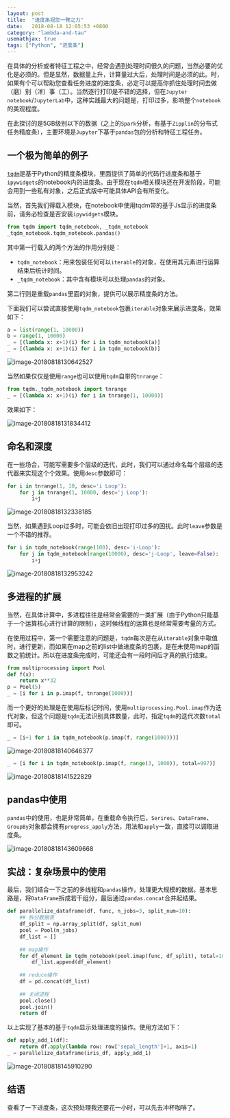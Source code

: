 ```yaml
---
layout: post
title:  "进度条祝您一臂之力"
date:   2018-08-18 12:05:53 +0800
category: "lambda-and-tau"
usemathjax: true
tags: ["Python", "进度条"]
---
```


在具体的分析或者特征工程之中，经常会遇到处理时间很久的问题，当然必要的优化是必须的。但是显然，数据量上升，计算量过大后，处理时间是必须的此。时，如果有个可以帮助您查看任务进度的进度条，必定可以提高你抓住处理时间去做（磨）别（洋）事（工）。当然逐行打印是不错的选择，但在`Jupyter notebook`/`JupyterLab`中，这种实践最大的问题是，打印过多，影响整个`notebook`的美观程度。

在此探讨的是5GB级别以下的数据（之上的`Spark`分析，有基于`Zipplin`的分布式任务精度条），主要环境是`Jupyter`下基于`pandas`包的分析和特征工程任务。

## 一个极为简单的例子

[`tqdm`](https://github.com/tqdm/tqdm)是基于Python的精度条模块，里面提供了简单的代码行进度条和基于`ipywidgets`的notebook内的进度条。由于现在`tqdm`相关模块还在开发阶段，可能会用到一些私有对象，之后正式版中可能具体API会有所变化。

当然，首先我们得载入模块，在notebook中使用tqdm带的基于Js显示的进度条前，请务必检查是否安装`ipywidgets`模块。

```python
from tqdm import tqdm_notebook, _tqdm_notebook
_tqdm_notebook.tqdm_notebook.pandas()
```

其中第一行载入的两个方法的作用分别是：

* `tqdm_notebook`：用来包装任何可以`iterable`的对象，在使用其元素进行运算结束后统计时间。
* `_tqdm_notebook`：其中含有模块可以处理`pandas`的对象。

第二行则是重载`pandas`里面的对象，提供可以展示精度条的方法。

下面我们可以尝试直接使用`tqdm_notebook`包裹`iterable`对象来展示进度条，效果如下：

```python
a = list(range(1, 10000))
b = range(1, 10000)
_ = [(lambda x: x+1)(i) for i in tqdm_notebook(a)]
_ = [(lambda x: x+1)(i) for i in tqdm_notebook(b)]
```

![image-20180818130642527](https://typora-picgo-bed.oss-cn-beijing.aliyuncs.com/image-20180818130642527.png)

当然如果仅仅是使用`range`也可以使用`tqdm`自带的`tnrange`：

```python
from tqdm._tqdm_notebook import tnrange
_ = [(lambda x: x+1)(i) for i in tnrange(1, 10000)]
```

效果如下：

![image-20180818131834412](https://typora-picgo-bed.oss-cn-beijing.aliyuncs.com/image-20180818131853276.png)

## 命名和深度

在一些场合，可能写需要多个层级的迭代，此时，我们可以通过命名每个层级的迭代器来实现这个个效果。使用`desc`参数即可：

```python
for i in tnrange(1, 10, desc='i Loop'):
    for j in tnrange(1, 10000, desc='j Loop'):
        i+j
```

![image-20180818132338185](https://typora-picgo-bed.oss-cn-beijing.aliyuncs.com/image-20180818132338185.png)

当然，如果遇到Loop过多时，可能会依旧出现打印过多的困扰。此时`leave`参数是一个不错的推荐。

```python
for i in tqdm_notebook(range(100), desc='i-Loop'):
    for j in tqdm_notebook(range(10000), desc='j-Loop', leave=False):
        i+j
```

![image-20180818132953242](https://typora-picgo-bed.oss-cn-beijing.aliyuncs.com/image-20180818132953242.png)

## 多进程的扩展

当然，在具体计算中，多进程往往是经常会需要的一类扩展（由于Python只能基于一个运算核心进行计算的限制），这时候线程的运算也是经常需要考量的方式。

在使用过程中，第一个需要注意的问题是，`tqdm`每次是在从`iterable`对象中取值时，进行更新，而如果在map之前的list中做进度条的包裹，是在未使用map的函数之前统计。所以在进度条完成时，可能还会有一段时间后才真的执行结束。

```python
from multiprocessing import Pool
def f(x):
    return x**32
p = Pool(5)
_ = [i for i in p.imap(f, tnrange(1000))]
```

而一个更好的处理是在使用后标记时间，使用`multiprocessing.Pool.imap`作为迭代对象，但这个问题是`tqdm`无法识别具体数量，此时，指定`tqdm`的迭代次数`total`即可。

```python
_ = [i+1 for i in tqdm_notebook(p.imap(f, range(1000)))]
```

![image-20180818140646377](https://typora-picgo-bed.oss-cn-beijing.aliyuncs.com/image-20180818140646377.png)

```python
_ = [i for i in tqdm_notebook(p.imap(f, range(3, 1000)), total=997)]
```

![image-20180818141522829](https://typora-picgo-bed.oss-cn-beijing.aliyuncs.com/image-20180818141522829.png)

## pandas中使用

`pandas`中的使用，也是非常简单，在重载命令执行后，`Serires`、`DataFrame`、`GroupBy`对象都会拥有`progress_apply`方法，用法和`apply`一致，直接可以调取进度条。

![image-20180818143609668](https://typora-picgo-bed.oss-cn-beijing.aliyuncs.com/image-20180818143609668.png)

## 实战：复杂场景中的使用

最后，我们结合一下之前的多线程和`pandas`操作，处理更大规模的数据。基本思路是，将`DataFrame`拆成若干组分，最后通过`pandas.concat`合并起结果。

```python
def parallelize_dataframe(df, func, n_jobs=3, split_num=10):
    ## 拆分数据表
    df_split = np.array_split(df, split_num)
    pool = Pool(n_jobs)
    df_list = []
    
    ## map操作
    for df_element in tqdm_notebook(pool.imap(func, df_split), total=10000):
        df_list.append(df_element)
       
    ## reduce操作
    df = pd.concat(df_list)
    
    ## 关闭进程
    pool.close()
    pool.join()
    return df
```

以上实现了基本的基于`tqdm`显示处理进度的操作。使用方法如下：

```python
def apply_add_1(df):
    return df.apply(lambda row: row['sepal_length']+1, axis=1)
_ = parallelize_dataframe(iris_df, apply_add_1)
```

![image-20180818145910290](https://typora-picgo-bed.oss-cn-beijing.aliyuncs.com/image-20180818145910290.png)

## 结语

查看了一下进度条，这次预处理我还要花一小时，可以先去冲杯咖啡了。